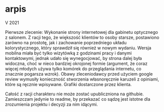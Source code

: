 # arpis

V 2021

Pierwsze zlecenie:
Wykonanie strony internetowej dla gabinetu optycznego z salonem. 
Z racji tego, że większość klientów to osoby starsze, postawiono zarówno na prostotę, jak i zachowanie poprzedniego układu kolorystycznego, który sprawdził się również w nowym wydaniu. 
Wersja mobilna miała być tylko wizytówką z godzinami pracy i danymi kontaktowymi, jednak udało się wynegocjować, by strona dalej była widoczna, choć w nieco bardziej okrojonej formie (argument, że coraz więcej młodych używa tylko komórek do przeglądania internetu, co znacznie pogarsza wzrok). 
Obawy zleceniodawcy przed użyciem google review wymusiły konieczność stworzenia własnoręcznie karuzeli z opiniami, które są ręcznie wpisywane. 
Grafiki dostarczone przez klienta. 

Całość z racji charakteru nie może zostać upubliczniona na githubie. Zamieszczam jedynie to readme, by przekazać co sądzę jest istotne dla zrozumienia projektu i decyzji za nim idącymi.
